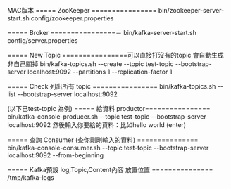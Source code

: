 MAC版本
===== ZooKeeper ================
bin/zookeeper-server-start.sh config/zookeeper.properties

===== Broker ================＝
bin/kafka-server-start.sh config/server.properties

===== New Topic ================可以直接打沒有的topic 會自動生成非自己關掉
bin/kafka-topics.sh  --create --topic test-topic --bootstrap-server localhost:9092 --partitions 1 --replication-factor 1 

===== Check 列出所有 topic ================
bin/kafka-topics.sh --list --bootstrap-server localhost:9092

(以下已test-topic 為例)
===== 給資料  productor================
bin/kafka-console-producer.sh --topic test-topic --bootstrap-server localhost:9092
然後輸入你要給的資料：比如hello world   (enter)

===== 查詢 Consumer (查你剛剛輸入的資料) ===============
bin/kafka-console-consumer.sh --topic test-topic --bootstrap-server localhost:9092 --from-beginning

===== Kafka預設 log,Topic,Content內容 放置位置 ===============
/tmp/kafka-logs
